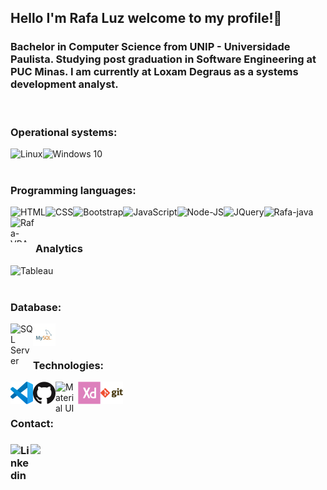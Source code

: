## Hello I'm Rafa Luz welcome to my profile!👋

### Bachelor in Computer Science from UNIP - Universidade Paulista. Studying post graduation in Software Engineering at PUC Minas. I am currently at Loxam Degraus as a systems development analyst.

<br>

  <h3> Operational systems: </h3>
  <img align="left" alt="Linux" src="https://img.shields.io/badge/Linux-FCC624?style=for-the-badge&logo=linux&logoColor=black"/>
  <img align="left" alt="Windows 10" src="https://img.shields.io/badge/Windows-0078D6?style=for-the-badge&logo=windows&logoColor=white"/>

  <br>
  <br>

  <h3> Programming languages: </h3>
  <img align="left" alt="HTML" src="https://img.shields.io/badge/HTML5-E34F26?style=for-the-badge&logo=html5&logoColor=white">
  <img align="left" alt="CSS" src="https://img.shields.io/badge/CSS3-1572B6?style=for-the-badge&logo=css3&logoColor=white">
  <img align="left" alt="Bootstrap" src="https://img.shields.io/badge/Bootstrap-563D7C?style=for-the-badge&logo=bootstrap&logoColor=white">
  <img align="left" alt="JavaScript" src="https://img.shields.io/badge/JavaScript-F7DF1E?style=for-the-badge&logo=javascript&logoColor=black">
   <img align="left" alt="Node-JS" src="https://img.shields.io/badge/Node.js-43853D?style=for-the-badge&logo=node.js&logoColor=white">
  <img align="left" alt="JQuery" src="https://img.shields.io/badge/jQuery-0769AD?style=for-the-badge&logo=jquery&logoColor=white">
  <img align="left" alt="Rafa-java" src="https://img.shields.io/badge/Java-ED8B00?style=for-the-badge&logo=openjdk&logoColor=white">
  <img align="left" alt="Rafa-VBA" width="40" height="40" src="https://img.icons8.com/nolan/64/vb.png"/>
 
   <br>
   <br>

  <h3> Analytics</h3>
  <img align="left" alt="Tableau" src="https://img.shields.io/badge/Tableau-E97627?style=for-the-badge&logo=Tableau&logoColor=white" />

   <br>
   <br>

  <h3> Database: </h3>
  <img align="left" alt="SQL Server" width="36px" src="https://img.icons8.com/color/48/000000/microsoft-sql-server.png" />
  <img align="left" alt="MySQL" width="36px" src="https://raw.githubusercontent.com/github/explore/80688e429a7d4ef2fca1e82350fe8e3517d3494d/topics/mysql/mysql.png" />

  <br>
  <br>

  <h3> Technologies: </h3>
  <img align="left" alt="Visual Studio Code" width="36px" src="https://raw.githubusercontent.com/github/explore/80688e429a7d4ef2fca1e82350fe8e3517d3494d/topics/visual-studio-code/visual-studio-code.png" />
  <img align="left" alt="GitHub" width="36px" src="https://raw.githubusercontent.com/github/explore/78df643247d429f6cc873026c0622819ad797942/topics/github/github.png" />
  <img align="left" alt="Material UI" width="36px" src="https://img.icons8.com/color/48/000000/material-ui.png"/>
  <img align="left" alt="Adobe XD" width="36px" src="https://github.com/devicons/devicon/blob/master/icons/xd/xd-plain.svg"/>
  <img align="left" alt="Git" width="36px" src="https://raw.githubusercontent.com/github/explore/80688e429a7d4ef2fca1e82350fe8e3517d3494d/topics/git/git.png" />
  

   <br>
   <br>
  
 <div>
  
 <div> 
   
  <h3>Contact: <h3>
  <a href="mailto:rafaoluz@hotmail.com"><img width="32px" src="https://img.icons8.com/color/48/000000/ms-outlook.png"/></a>     
  <a href="https://linkedin.com/in/rafaoluz"><img align="left" alt="Linkedin" width="32px" src="https://img.icons8.com/fluent/48/000000/linkedin.png"/></a>
 
</div>

  

